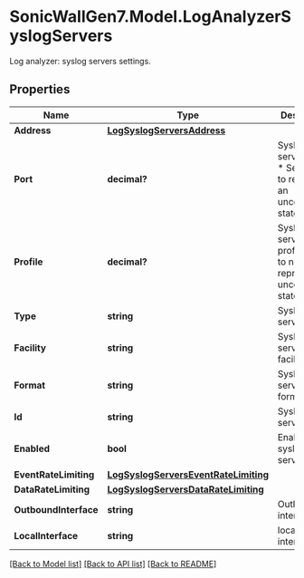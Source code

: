 # SonicWallGen7.Model.LogAnalyzerSyslogServers
Log analyzer: syslog servers settings.

## Properties

Name | Type | Description | Notes
------------ | ------------- | ------------- | -------------
**Address** | [**LogSyslogServersAddress**](LogSyslogServersAddress.md) |  | 
**Port** | **decimal?** | Syslog server port. * Set to null to represent an unconfigured state. | 
**Profile** | **decimal?** | Syslog server profile. * Set to null to represent an unconfigured state. | 
**Type** | **string** | Syslog server type. | [optional] 
**Facility** | **string** | Syslog server facility. | [optional] 
**Format** | **string** | Syslog server format. | [optional] 
**Id** | **string** | Syslog server ID. | [optional] 
**Enabled** | **bool** | Enable syslog server. | [optional] 
**EventRateLimiting** | [**LogSyslogServersEventRateLimiting**](LogSyslogServersEventRateLimiting.md) |  | [optional] 
**DataRateLimiting** | [**LogSyslogServersDataRateLimiting**](LogSyslogServersDataRateLimiting.md) |  | [optional] 
**OutboundInterface** | **string** | Outbound interface. | [optional] 
**LocalInterface** | **string** | local interface. | [optional] 

[[Back to Model list]](../README.md#documentation-for-models) [[Back to API list]](../README.md#documentation-for-api-endpoints) [[Back to README]](../README.md)

